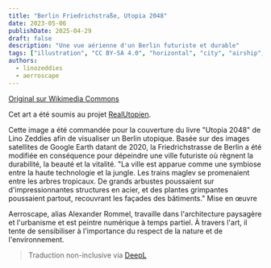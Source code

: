 ```yaml
---
title: "Berlin Friedrichstraße, Utopia 2048"
date: 2023-05-06
publishDate: 2025-04-29
draft: false
description: "Une vue aérienne d'un Berlin futuriste et durable"
tags: ["illustration", "CC BY-SA 4.0", "horizontal", "city", "airship", "transport"]
authors:
  - linozeddies
  - aerroscape
---
```


[Original sur Wikimedia Commons](https://commons.wikimedia.org/wiki/File:Berlin_Friedrichstra%C3%9Fe_Utopia_2048_small_file.jpg)

Cet art a été soumis au projet [RealUtopien](https://realutopien.info/visuals/berlin-friedrichstrasse-utopia-2048/).

Cette image a été commandée pour la couverture du livre "Utopia 2048" de Lino Zeddies afin de visualiser un Berlin utopique. Basée sur des images satellites de Google Earth datant de 2020, la Friedrichstrasse de Berlin a été modifiée en conséquence pour dépeindre une ville futuriste où règnent la durabilité, la beauté et la vitalité. "La ville est apparue comme une symbiose entre la haute technologie et la jungle. Les trains maglev se promenaient entre les arbres tropicaux. De grands arbustes poussaient sur d'impressionnantes structures en acier, et des plantes grimpantes poussaient partout, recouvrant les façades des bâtiments."
Mise en œuvre

Aerroscape, alias Alexander Rommel, travaille dans l'architecture paysagère et l'urbanisme et est peintre numérique à temps partiel. À travers l'art, il tente de sensibiliser à l'importance du respect de la nature et de l'environnement.



> Traduction non-inclusive via [DeepL](https://www.deepl.com/translator)


